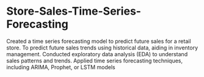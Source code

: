 # Store-Sales-Time-Series-Forecasting
Created a time series forecasting model to predict future sales for a retail store. To predict future sales trends using historical data, aiding in inventory management. Conducted exploratory data analysis (EDA) to understand sales patterns and trends. Applied time series forecasting techniques, including ARIMA, Prophet, or LSTM models
